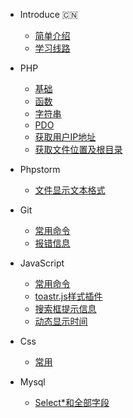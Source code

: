 <!-- docs/_sidebar.md -->

* Introduce :cn:
   * [简单介绍](README.md "A php programmer")
   * [学习线路](study.md "Study")
* PHP
   * [基础](/php/README.md "php")
   * [函数](/php/function.md "function")
   * [字符串](/php/guide.md "php")
   * [PDO](/php/pdo.md "pdo")
   * [获取用户IP地址](/php/ip.md)
   * [获取文件位置及根目录](/php/dir.md)
* Phpstorm
   * [文件显示文本格式](/phpstorm/README.md "phpstorm")
* Git
   * [常用命令](/git/README.md "Git")
   * [报错信息](/git/error.md "error")
   
* JavaScript
   * [常用命令](/javascript/README.md "js")
   * [toastr.js样式插件](/javascript/style.md "style")
   * [搜索框提示信息](/javascript/search.md "search")
   * [动态显示时间](/javascript/time.md "time")
* Css
   * [常用](/css/README.md "css")
* Mysql
   * [Select*和全部字段](/mysql/README.md "select")

